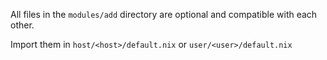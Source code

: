 All files in the `modules/add` directory are optional and compatible with each other.

Import them in
`host/<host>/default.nix`
or
`user/<user>/default.nix`